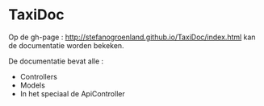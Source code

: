 # TaxiDoc

Op de gh-page : http://stefanogroenland.github.io/TaxiDoc/index.html kan de documentatie worden bekeken.

De documentatie bevat alle :
- Controllers
- Models
- In het speciaal de ApiController
 

